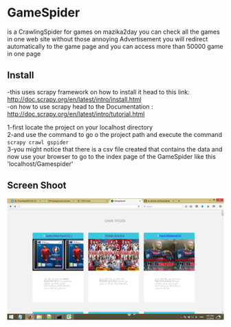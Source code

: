 # GameSpider
is a CrawlingSpider for games on mazika2day you can check all the games in one web site without those annoying Advertisement you will redirect automatically to the game page 
and you can access more than 50000 game in one page

## Install 
-this uses scrapy framework on how to install it head to this link:  http://doc.scrapy.org/en/latest/intro/install.html <br>
-on how to use scrapy head to the Documentation : http://doc.scrapy.org/en/latest/intro/tutorial.html<br>

1-first locate the project on your localhost directory<br>
2-and use the command to go o the project path and execute the command `scrapy crawl gspider`<br>
3-you might notice that there is a csv file created that contains the data and now use your browser to go to the index page of the GameSpider like this  
'localhost/Gamespider'<br>

## Screen Shoot
<img src = "https://github.com/aa-ahmed-aa/GameSpider/blob/master/image.png">
